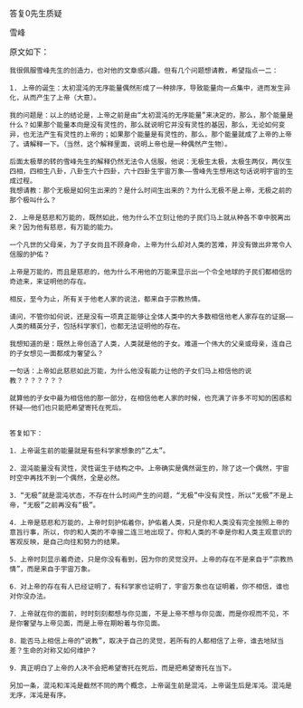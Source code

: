答复0先生质疑

雪峰


原文如下：

    我很佩服雪峰先生的创造力，也对他的文章感兴趣，但有几个问题想请教，希望指点一二：

    1. 上帝的诞生：太初混沌的无序能量偶然形成了一种排序，导致能量向一点集中，进而发生异化，从而产生了上帝（大意）。

    我的问题是：以上的结论是，上帝之前是由“太初混沌的无序能量”来决定的，那么，那个能量是什么？如果那个能量本向是没有灵性的，那么就说明它并没有灵性的基因，那么，无论如何变异，也无法产生有灵性的上帝的；如果那个能量是有灵性的，那么，那个能量就成了上帝的上帝了。请解释一下。（当然，这个解释里面，说明上帝也是一种偶然产生物）。

    后面太极草的转的雪峰先生的解释仍然无法令人信服，他说：无极生太极，太极生两仪，两仪生四相，四相生八卦，八卦生六十四卦，六十四卦生宇宙万象——雪峰先生想用这句话说明宇宙的生成过程。
    我想请教：那个无极是如何生出来的？是什么时间生出来的？为什么无极不是上帝，无极之前的那个极叫什么？

    2. 上帝是慈悲和万能的，既然如此，他为什么不立刻让他的子民们马上就从种各不幸中脱离出来？因为他有慈悲，有万能的能力。

    一个凡世的父母亲，为了子女尚且不顾身命，上帝为什么却对人类的苦难，并没有做出非常令人信服的护佑？

    上帝是万能的，而且是慈悲的，他为什么不用他的万能来显示出一个令全地球的子民们都相信的奇迹来，来证明他的存在。

    相反，至今为止，所有关于他老人家的说法，都来自于宗教热情。

    请问，不管你如何说，还是没有一项真正能够让全体人类中的大多数相信他老人家存在的证据——人类的精英分子，包括科学家们，也都无法证明他的存在。

    我想知道的是：既然上帝创造了人类，人类就是他的子女。难道一个伟大的父亲或母亲，连自己的子女想见一面都成为奢望么？

    一句话：上帝如此慈悲如此万能，为什么他没有能力让他的子女们马上相信他的说教？？？？？？？

    就算他的子女中最为相信他的那一部分，在相信他老人家的时候，也充满了许多不可知的困惑和怀疑——他们也只能把希望寄托在死后。


    答复如下：

    1．上帝诞生前的能量就是有些科学家想象的“乙太”。

    2．混沌能量没有灵性，灵性诞生于结构之中。上帝确实是偶然诞生的，除了这一个偶然，宇宙时空中再找不到一个偶然，全是必然。

    3．“无极”就是混沌状态，不存在什么时间产生的问题，“无极”中没有灵性，所以“无极”不是上帝，“无极”之前再没有“极”。

    4．上帝是慈悲和万能的，上帝时刻护佑着你，护佑着人类，只是你和人类没有完全按照上帝的意旨行事，所以，你的和人类的不幸接二连三地出现了。你和人类的不幸是你和人类主观意识的客观反映，是自己向往和努力的结果。

    5．上帝时刻显示着奇迹，只是你没有看到，因为你的灵觉没开。上帝的存在不是来自于“宗教热情”，而是来自于宇宙万象。

    6．对上帝的存在有人已经证明了，有科学家也证明了，宇宙万象也在证明着，你不相信，谁也对你没办法。

    7．上帝就在你的面前，时时刻刻都想与你见面，不是上帝不想与你见面，而是你视而不见，不是你奢望与上帝见面，而是上帝在期盼着与你见面。

    8．能否马上相信上帝的“说教”，取决于自己的灵觉，若所有的人都相信了上帝，谁去地狱当差？生命的对称又如何维护？

    9．真正明白了上帝的人决不会把希望寄托在死后，而是把希望寄托在当下。

    另加一条，混沌和浑沌是截然不同的两个概念，上帝诞生前是混沌，上帝诞生后是浑沌。混沌是无序，浑沌是有序。



